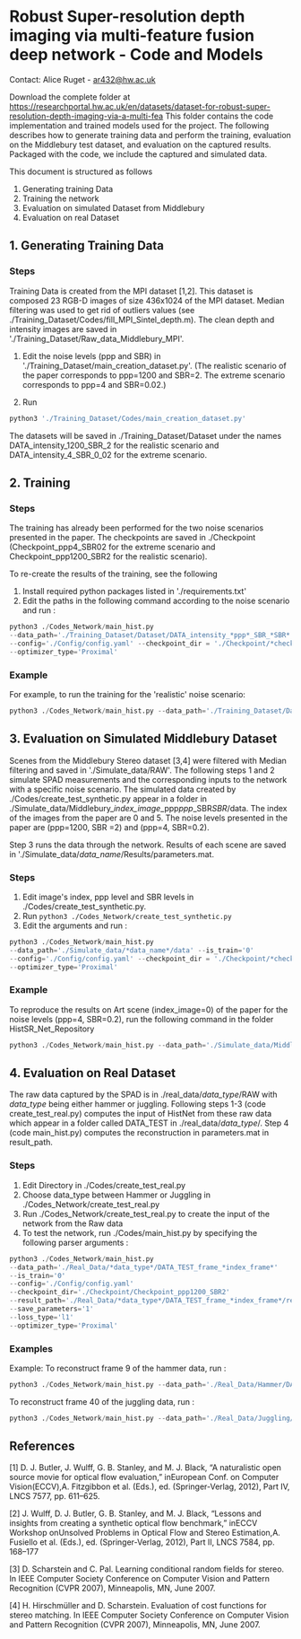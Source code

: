 
# Robust Super-resolution depth imaging via multi-feature fusion deep network - Code and Models            


Contact: Alice Ruget - ar432@hw.ac.uk

Download the complete folder at 
<https://researchportal.hw.ac.uk/en/datasets/dataset-for-robust-super-resolution-depth-imaging-via-a-multi-fea>
This folder contains the code implementation and trained models used for the
project. The following describes how to generate training data and perform the
training, evaluation on the Middlebury test dataset, and evaluation on the
captured results. Packaged with the code, we include the captured
and simulated data. 

This document is structured as follows
1. Generating training Data 
2. Training the network
3. Evaluation on simulated Dataset from Middlebury
4. Evaluation on real Dataset


## 1. Generating Training Data

### Steps
 
Training Data is created from the MPI dataset [1,2]. This dataset is composed 23 RGB-D images of size 436x1024 of the MPI dataset. Median filtering was used to get rid of outliers values (see ./Training_Dataset/Codes/fill_MPI_Sintel_depth.m). The clean depth and intensity images are saved in './Training_Dataset/Raw_data_Middlebury_MPI'.  

1. Edit the noise levels (ppp and SBR) in './Training_Dataset/main_creation_dataset.py'.
(The realistic scenario of the paper corresponds to ppp=1200 and SBR=2. The extreme scenario corresponds to ppp=4 and SBR=0.02.)

2. Run 
```python
python3 './Training_Dataset/Codes/main_creation_dataset.py'
```
The datasets will be saved in ./Training_Dataset/Dataset under the names DATA_intensity_1200_SBR_2 for the realistic scenario and DATA_intensity_4_SBR_0_02 for the extreme scenario.


## 2. Training

### Steps
The training has already been performed for the two noise scenarios presented in the paper. The checkpoints are saved in ./Checkpoint (Checkpoint_ppp4_SBR02 for the extreme scenario and Checkpoint_ppp1200_SBR2 for the realistic scenario).

To re-create the results of the training, see the following
1. Install required python packages listed in './requirements.txt' 
2. Edit the paths in the following command according to the noise scenario and run :

```python
python3 ./Codes_Network/main_hist.py 
--data_path='./Training_Dataset/Dataset/DATA_intensity_*ppp*_SBR_*SBR*' --is_train='1'
--config='./Config/config.yaml' --checkpoint_dir = './Checkpoint/*checkpoint_name*' --result_path='./Results_Training/ppp*ppp*_SBR_*SBR*' --save_parameters='1' --loss_type='l1' 
--optimizer_type='Proximal'
```

### Example 
For example, to run the training for the 'realistic' noise scenario:
```python
python3 ./Codes_Network/main_hist.py --data_path='./Training_Dataset/Dataset/DATA_intensity_1200_SBR_2' --is_train='1' --config='./Config/config.yaml' --checkpoint_dir='./Checkpoint/Checkpoint_ppp1200_SBR2' --result_path='/Results_Training/ppp1200_SBR2' --save_parameters='1' --loss_type='l1' --optimizer_type='Proximal'
```



## 3. Evaluation on Simulated Middlebury Dataset
Scenes from the Middlebury Stereo dataset [3,4] were filtered with Median filtering and saved in './Simulate_data/RAW'. 
The following steps 1 and 2 simulate SPAD measurements and the corresponding inputs to the network with a specific noise scenario. The simulated data created by ./Codes/create_test_synthetic.py appear in a folder in ./Simulate_data/Middlebury_*index_image*_ppp*ppp*_SBR*SBR*/data. The index of the images from the paper are 0 and 5. The noise levels presented in the paper are (ppp=1200, SBR =2) and (ppp=4, SBR=0.2).

Step 3 runs the data through the network. Results of each scene are saved in './Simulate_data/*data_name*/Results/parameters.mat.

### Steps

1. Edit image's index, ppp level and SBR levels in ./Codes/create_test_synthetic.py. 
2. Run ```python3 ./Codes_Network/create_test_synthetic.py```
3. Edit the arguments and run : 
```python
python3 ./Codes_Network/main_hist.py 
--data_path='./Simulate_data/*data_name*/data' --is_train='0'
--config='./Config/config.yaml' --checkpoint_dir = './Checkpoint/*checkpoint_name*' --result_path='./Simulate_data/*data_name*/results' --save_parameters='1' --loss_type='l1' 
--optimizer_type='Proximal'
```

### Example 
To reproduce the results on Art scene (index_image=0) of the paper for the noise levels (ppp=4, SBR=0.2), run the following command in the folder HistSR_Net_Repository

```python
python3 ./Codes_Network/main_hist.py --data_path='./Simulate_data/Middlebury_0_ppp4_SBR0.02/data' --is_train='0' --config='./Config/config.yaml' --checkpoint_dir='/home/ar432/HistSR_Net_Repository/Checkpoint/Checkpoint_ppp4_SBR02' --result_path='./Simulate_data/Middlebury_0_ppp4_SBR0.02/Results' --save_parameters='1' --loss_type='l1' --optimizer_type='Proximal'
```

## 4. Evaluation on Real Dataset 
The raw data captured by the SPAD is in ./real_data/*data_type*/RAW with *data_type* being either hammer or juggling. 
Following steps 1-3 (code create_test_real.py) computes the input of HistNet from these raw data which appear in a folder called DATA_TEST in ./real_data/*data_type*/. Step 4 (code main_hist.py) computes the reconstruction in parameters.mat in result_path.

### Steps
1. Edit Directory in ./Codes/create_test_real.py 
2. Choose data_type between Hammer or Juggling in ./Codes_Network/create_test_real.py 
3. Run ./Codes_Network/create_test_real.py to create the input of the network from the Raw data
4. To test the network, run ./Codes/main_hist.py by specifying the following parser arguments : 

```python
python3 ./Codes_Network/main_hist.py
--data_path='./Real_Data/*data_type*/DATA_TEST_frame_*index_frame*'
--is_train='0'
--config='./Config/config.yaml'
--checkpoint_dir='./Checkpoint/Checkpoint_ppp1200_SBR2'
--result_path='./Real_Data/*data_type*/DATA_TEST_frame_*index_frame*/results'
--save_parameters='1'
--loss_type='l1' 
--optimizer_type='Proximal'
```

### Examples 


Example: To reconstruct frame 9 of the hammer data, run :

```python
python3 ./Codes_Network/main_hist.py --data_path='./Real_Data/Hammer/DATA_TEST_frame_9' --is_train='0' --config='./Config/config.yaml' --checkpoint_dir='./Checkpoint/Checkpoint_ppp1200_SBR2' --result_path='./Real_Data/Hammer/DATA_TEST_frame_9/results' --save_parameters='1' --loss_type='l1' --optimizer_type='Adagrad'
```

To reconstruct frame 40 of the juggling data, run : 
```python
python3 ./Codes_Network/main_hist.py --data_path='./Real_Data/Juggling/DATA_TEST_frame_40' --is_train='0' --config='./Config/config.yaml' --checkpoint_dir='./Checkpoint/Checkpoint_ppp1200_SBR2' --result_path='./Real_Data/Juggling/DATA_TEST_frame_40/results' --save_parameters='1' --loss_type='l1' --optimizer_type='Adagrad'
```
## References 

[1] D. J. Butler, J. Wulff, G. B. Stanley, and M. J. Black, “A naturalistic open source movie for optical flow evaluation,” inEuropean Conf. on Computer Vision(ECCV),A. Fitzgibbon et al. (Eds.), ed. (Springer-Verlag, 2012), Part IV, LNCS 7577, pp. 611–625.

[2] J. Wulff, D. J. Butler, G. B. Stanley, and M. J. Black, “Lessons and insights from creating a synthetic optical flow benchmark,” inECCV Workshop onUnsolved Problems in Optical Flow and Stereo Estimation,A. Fusiello et al. (Eds.), ed. (Springer-Verlag, 2012), Part II, LNCS 7584, pp. 168–177

[3] D. Scharstein and C. Pal. Learning conditional random fields for stereo.
In IEEE Computer Society Conference on Computer Vision and Pattern Recognition (CVPR 2007), Minneapolis, MN, June 2007.

[4] H. Hirschmüller and D. Scharstein. Evaluation of cost functions for stereo matching.
In IEEE Computer Society Conference on Computer Vision and Pattern Recognition (CVPR 2007), Minneapolis, MN, June 2007.


